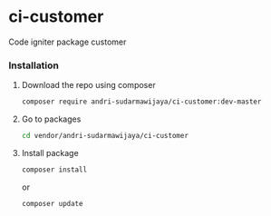 # ci-customer
Code igniter package customer

### Installation
1. Download the repo using composer
   ```sh
   composer require andri-sudarmawijaya/ci-customer:dev-master
   ```
2. Go to packages
   ```sh
   cd vendor/andri-sudarmawijaya/ci-customer
   ```
3. Install package
   ```sh
   composer install
   ```
   or
   ```sh
   composer update
   ```


